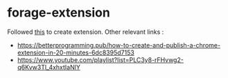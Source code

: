 # forage-extension
Followed [this](https://github.com/gopinav/Chrome-Extensions/tree/master/HelloWorld]) to create extension. Other relevant links :
- https://betterprogramming.pub/how-to-create-and-publish-a-chrome-extension-in-20-minutes-6dc8395d7153
- https://www.youtube.com/playlist?list=PLC3y8-rFHvwg2-q6Kvw3Tl_4xhxtIaNlY

